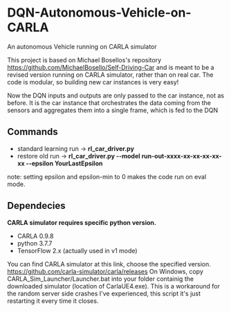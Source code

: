 # DQN-Autonomous-Vehicle-on-CARLA
An autonomous Vehicle running on CARLA simulator

This project is based on Michael Bosellos's repository https://github.com/MichaelBosello/Self-Driving-Car and is meant to be a revised version running on CARLA simulator, rather than on real car. The code is modular, so building new car instances is very easy!

Now the DQN inputs and outputs are only passed to the car instance, not as before. It is the car instance that orchestrates the data coming from the sensors and aggregates them into a single frame, which is fed to the DQN

## Commands

- standard learning run -> **rl_car_driver.py**
- restore old run -> **rl_car_driver.py --model run-out-xxxx-xx-xx-xx-xx-xx --epsilon YourLastEpsilon**

note: setting epsilon and epsilon-min to 0 makes the code run on eval mode.

## Dependecies

**CARLA simulator requires specific python version.**

- CARLA 0.9.8
- python 3.7.7
- TensorFlow 2.x (actually used in v1 mode)


You can find CARLA simulator at this link, choose the specified version. https://github.com/carla-simulator/carla/releases
On Windows, copy  CARLA_Sim_Launcher/Launcher.bat into your folder containig the downloaded simulator (location of CarlaUE4.exe). This is a workaround for the random server side crashes I've experienced, this script it's just restarting it every time it closes. 
